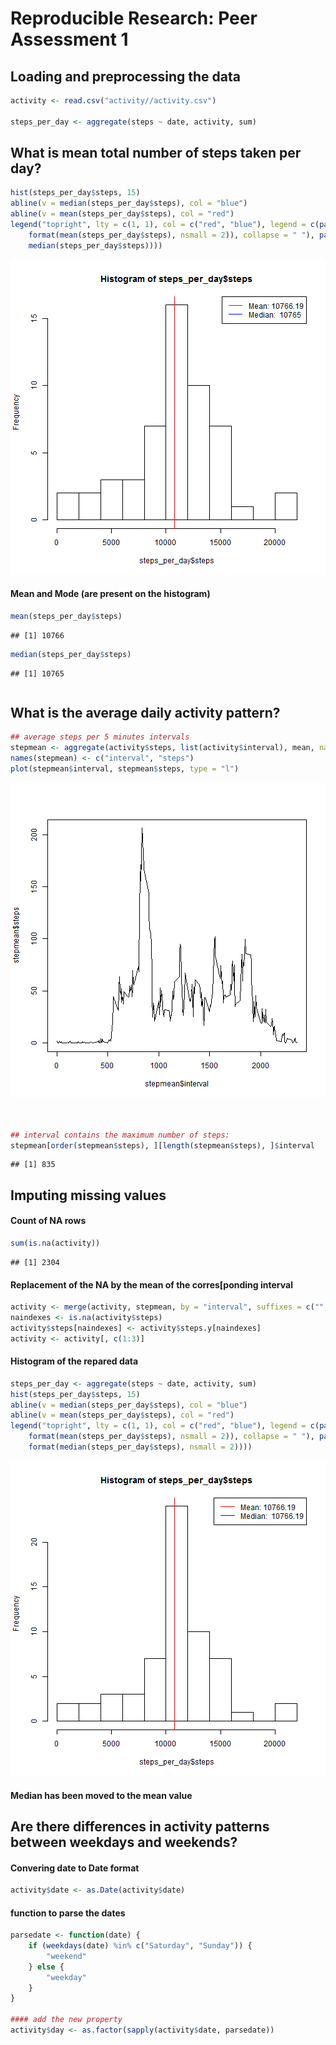 # Reproducible Research: Peer Assessment 1


## Loading and preprocessing the data

```r
activity <- read.csv("activity//activity.csv")

steps_per_day <- aggregate(steps ~ date, activity, sum)
```


## What is mean total number of steps taken per day?

```r
hist(steps_per_day$steps, 15)
abline(v = median(steps_per_day$steps), col = "blue")
abline(v = mean(steps_per_day$steps), col = "red")
legend("topright", lty = c(1, 1), col = c("red", "blue"), legend = c(paste(c("Mean:", 
    format(mean(steps_per_day$steps), nsmall = 2)), collapse = " "), paste("Median: ", 
    median(steps_per_day$steps))))
```

![plot of chunk unnamed-chunk-2](figure/unnamed-chunk-2.png) 

#### Mean and Mode (are present on the histogram)

```r
mean(steps_per_day$steps)
```

```
## [1] 10766
```

```r
median(steps_per_day$steps)
```

```
## [1] 10765
```

```r

```



## What is the average daily activity pattern?


```r
## average steps per 5 minutes intervals
stepmean <- aggregate(activity$steps, list(activity$interval), mean, na.rm = T)
names(stepmean) <- c("interval", "steps")
plot(stepmean$interval, stepmean$steps, type = "l")
```

![plot of chunk unnamed-chunk-4](figure/unnamed-chunk-4.png) 

```r


## interval contains the maximum number of steps:
stepmean[order(stepmean$steps), ][length(stepmean$steps), ]$interval
```

```
## [1] 835
```






## Imputing missing values
#### Count of NA rows

```r
sum(is.na(activity))
```

```
## [1] 2304
```


#### Replacement of the NA by the mean of the corres[ponding interval

```r
activity <- merge(activity, stepmean, by = "interval", suffixes = c("", ".y"))
naindexes <- is.na(activity$steps)
activity$steps[naindexes] <- activity$steps.y[naindexes]
activity <- activity[, c(1:3)]
```

#### Histogram of the repared data

```r
steps_per_day <- aggregate(steps ~ date, activity, sum)
hist(steps_per_day$steps, 15)
abline(v = median(steps_per_day$steps), col = "blue")
abline(v = mean(steps_per_day$steps), col = "red")
legend("topright", lty = c(1, 1), col = c("red", "blue"), legend = c(paste(c("Mean:", 
    format(mean(steps_per_day$steps), nsmall = 2)), collapse = " "), paste("Median: ", 
    format(median(steps_per_day$steps), nsmall = 2))))
```

![plot of chunk unnamed-chunk-7](figure/unnamed-chunk-7.png) 

#### Median has been moved to the mean value

## Are there differences in activity patterns between weekdays and weekends?

#### Convering date to Date format

```r
activity$date <- as.Date(activity$date)
```


#### function to parse the dates

```r
parsedate <- function(date) {
    if (weekdays(date) %in% c("Saturday", "Sunday")) {
        "weekend"
    } else {
        "weekday"
    }
}

#### add the new property
activity$day <- as.factor(sapply(activity$date, parsedate))
```

